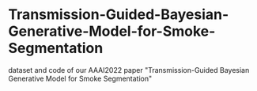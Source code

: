 # Transmission-Guided-Bayesian-Generative-Model-for-Smoke-Segmentation
dataset and code of our AAAI2022 paper "Transmission-Guided Bayesian Generative Model for Smoke Segmentation"
